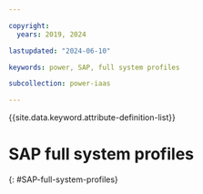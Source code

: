 ```yaml
---

copyright:
  years: 2019, 2024

lastupdated: "2024-06-10"

keywords: power, SAP, full system profiles

subcollection: power-iaas

---
```


{{site.data.keyword.attribute-definition-list}}

# SAP full system profiles
{: #SAP-full-system-profiles}






